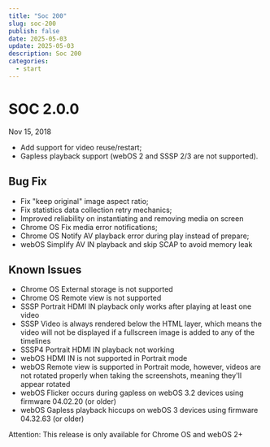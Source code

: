 ```yaml
---
title: "Soc 200"
slug: soc-200
publish: false
date: 2025-05-03
update: 2025-05-03
description: Soc 200
categories:
  - start
---
```


SOC 2.0.0
=========

Nov 15, 2018

* Add support for video reuse/restart;
* Gapless playback support (webOS 2 and SSSP 2/3 are not supported).

Bug Fix
-------

* Fix "keep original" image aspect ratio;
* Fix statistics data collection retry mechanics;
* Improved reliability on instantiating and removing media on screen
* Chrome OS Fix media error notifications;
* Chrome OS Notify AV playback error during play instead of prepare;
* webOS Simplify AV IN playback and skip SCAP to avoid memory leak

Known Issues
------------

* Chrome OS External storage is not supported
* Chrome OS Remote view is not supported
* SSSP Portrait HDMI IN playback only works after playing at least one video
* SSSP Video is always rendered below the HTML layer, which means the video will not be displayed if a fullscreen image is added to any of the timelines
* SSSP4 Portrait HDMI IN playback not working
* webOS HDMI IN is not supported in Portrait mode
* webOS Remote view is supported in Portrait mode, however, videos are not rotated properly when taking the screenshots, meaning they'll appear rotated
* webOS Flicker occurs during gapless on webOS 3.2 devices using firmware 04.02.20 (or older)
* webOS Gapless playback hiccups on webOS 3 devices using firmware 04.32.63 (or older)

Attention: This release is only available for Chrome OS and webOS 2+
